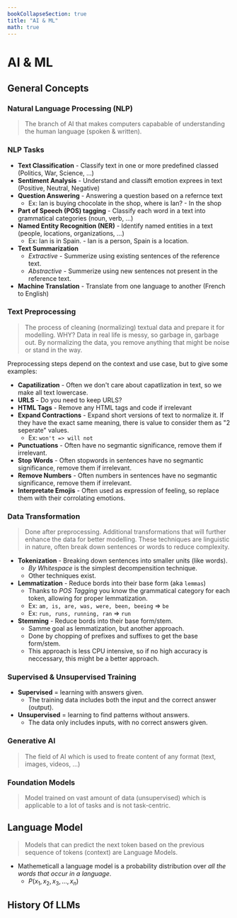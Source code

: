 ```yaml
---
bookCollapseSection: true
title: "AI & ML"
math: true
---
```

# AI & ML

## General Concepts

### Natural Language Processing (NLP)
> The branch of AI that makes computers capabable of understanding the human language (spoken & written).

### NLP Tasks

* **Text Classification** - Classify text in one or more predefined classed (Politics, War, Science, ...)
* **Sentiment Analysis** - Understand and classift emotion exprees in text (Positive, Neutral, Negative)
* **Question Answering** - Answering a question based on a refernce text
    * Ex: Ian is buying chocolate in the shop, where is Ian? - In the shop
* **Part of Speech (POS) tagging** - Classify each word in a text into grammatical categories (noun, verb, ...)
* **Named Entity Recognition (NER)** - Identify named entities in a text (people, locations, organizations, ...)
    * Ex: Ian is in Spain. - Ian is a person, Spain is a location.
* **Text Summarization**
    * *Extractive* - Summerize using existing sentences of the reference text.
    * *Abstractive* - Summerize using new sentences not present in the reference text.
* **Machine Translation** - Translate from one language to another (French to English)

### Text Preprocessing
> The process of cleaning (normalizing) textual data and prepare it for modelling. 
> WHY? Data in real life is messy, so garbage in, garbage out.
> By normalizing the data, you remove anything that might be noise or stand in the way.

Preprocessing steps depend on the context and use case, but to give some examples:

* **Capatilization** - Often we don't care about capatlization in text, so we make all text lowercase.
* **URLS** - Do you need to keep URLS?
* **HTML Tags** - Remove any HTML tags and code if irrelevant
* **Expand Contractions** - Expand short versions of text to normalize it. If they have the exact same meaning, there is value to consider them as "2 seperate" values.
    * Ex: `won't => will not` 
* **Punctuations** - Often have no segmantic significance, remove them if irrelevant.
* **Stop Words** - Often stopwords in sentences have no segmantic significance, remove them if irrelevant.
* **Remove Numbers** - Often numbers in sentences have no segmantic significance, remove them if irrelevant.
* **Interpretate Emojis** - Often used as expression of feeling, so replace them with their corrolating emotions.

### Data Transformation
> Done after preprocessing.
> Additional transformations that will further enhance the data for better modelling.
> These techniques are linguistic in nature, often break down sentences or words to reduce complexity.

* **Tokenization** - Breaking down sentences into smaller units (like words).
    * *By Whitespace* is the simplest decompensition technique.
    * Other techniques exist.
* **Lemmatization** - Reduce bords into their base form (aka `lemmas`)
    * Thanks to *POS Tagging* you know the grammatical category for each token, allowing for proper lemmatization.
    * Ex: `am, is, are, was, were, been, beeing` => `be`
    * Ex: `run, runs, running, ran` => `run`
* **Stemming** - Reduce bords into their base form/stem.
    * Samme goal as lemmatization, but another approach.
    * Done by chopping of prefixes and suffixes to get the base form/stem.
    * This approach is less CPU intensive, so if no high accuracy is neccessary, this might be a better approach.

### Supervised & Unsupervised Training

* **Supervised** = learning with answers given.
    * The training data includes both the input and the correct answer (output).
* **Unsupervised** = learning to find patterns without answers.
    * The data only includes inputs, with no correct answers given.

### Generative AI
> The field of AI which is used to freate content of any format (text, images, videos, ...)

### Foundation Models
> Model trained on vast amount of data (unsupervised) which is applicable to a lot of tasks and is not task-centric.

## Language Model
> Models that can predict the next token based on the previous sequence of tokens (context) are Language Models.

* Mathemeticall a language model is a probability distribution over *all the words that occur in a language*.
    * $P(x_1, x_2, x_3, \ldots, x_n)$

## History Of LLMs

